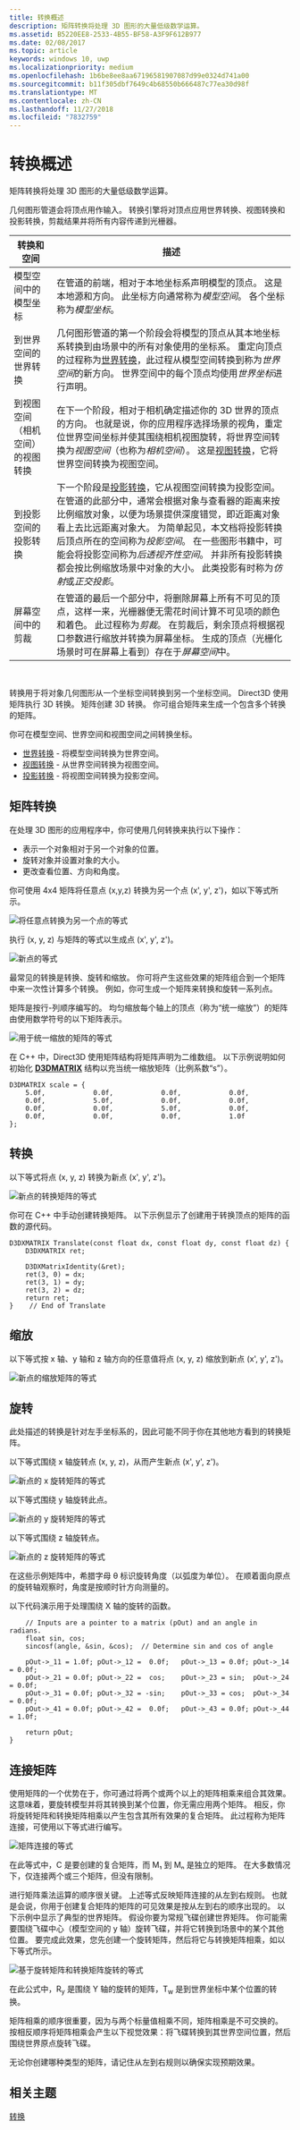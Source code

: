 ```yaml
---
title: 转换概述
description: 矩阵转换将处理 3D 图形的大量低级数学运算。
ms.assetid: B5220EE8-2533-4B55-BF58-A3F9F612B977
ms.date: 02/08/2017
ms.topic: article
keywords: windows 10, uwp
ms.localizationpriority: medium
ms.openlocfilehash: 1b6be8ee8aa67196581907087d99e0324d741a00
ms.sourcegitcommit: b11f305dbf7649c4b68550b666487c77ea30d98f
ms.translationtype: MT
ms.contentlocale: zh-CN
ms.lasthandoff: 11/27/2018
ms.locfileid: "7832759"
---
```

# <a name="transform-overview"></a>转换概述


矩阵转换将处理 3D 图形的大量低级数学运算。

几何图形管道会将顶点用作输入。 转换引擎将对顶点应用世界转换、视图转换和投影转换，剪裁结果并将所有内容传递到光栅器。

| 转换和空间                           | 描述                                                                                                                                                                                                                                                                                                                                                                                                                                                                                                                                                                                                                                                                                                                                       |
|-----------------------------------------------|---------------------------------------------------------------------------------------------------------------------------------------------------------------------------------------------------------------------------------------------------------------------------------------------------------------------------------------------------------------------------------------------------------------------------------------------------------------------------------------------------------------------------------------------------------------------------------------------------------------------------------------------------------------------------------------------------------------------------------------------------|
| 模型空间中的模型坐标              | 在管道的前端，相对于本地坐标系声明模型的顶点。 这是本地源和方向。 此坐标方向通常称为*模型空间*。 各个坐标称为*模型坐标*。                                                                                                                                                                                                                                                                                                                                                                                                                                                                      |
| 到世界空间的世界转换              | 几何图形管道的第一个阶段会将模型的顶点从其本地坐标系转换到由场景中的所有对象使用的坐标系。 重定向顶点的过程称为[世界转换](world-transform.md)，此过程从模型空间转换到称为*世界空间*的新方向。 世界空间中的每个顶点均使用*世界坐标*进行声明。                                                                                                                                                                                                                                                                                                                           |
| 到视图空间（相机空间）的视图转换 | 在下一个阶段，相对于相机确定描述你的 3D 世界的顶点的方向。 也就是说，你的应用程序选择场景的视角，重定位世界空间坐标并使其围绕相机视图旋转，将世界空间转换为*视图空间*（也称为*相机空间*）。 这是[视图转换](view-transform.md)，它将世界空间转换为视图空间。                                                                                                                                                                                                                                                                                                                        |
| 到投影空间的投影转换    | 下一个阶段是[投影转换](projection-transform.md)，它从视图空间转换为投影空间。 在管道的此部分中，通常会根据对象与查看器的距离来按比例缩放对象，以便为场景提供深度错觉，即近距离对象看上去比远距离对象大。 为简单起见，本文档将投影转换后顶点所在的空间称为*投影空间*。 在一些图形书籍中，可能会将投影空间称为*后透视齐性空间*。 并非所有投影转换都会按比例缩放场景中对象的大小。 此类投影有时称为*仿射*或*正交投影*。 |
| 屏幕空间中的剪裁                      | 在管道的最后一个部分中，将删除屏幕上所有不可见的顶点，这样一来，光栅器便无需花时间计算不可见项的颜色和着色。 此过程称为*剪裁*。 在剪裁后，剩余顶点将根据视口参数进行缩放并转换为屏幕坐标。 生成的顶点（光栅化场景时可在屏幕上看到）存在于*屏幕空间*中。                                                                                                                                                                                                                                                    |

 

转换用于将对象几何图形从一个坐标空间转换到另一个坐标空间。 Direct3D 使用矩阵执行 3D 转换。 矩阵创建 3D 转换。 你可组合矩阵来生成一个包含多个转换的矩阵。

你可在模型空间、世界空间和视图空间之间转换坐标。

-   [世界转换](world-transform.md) - 将模型空间转换为世界空间。
-   [视图转换](view-transform.md) - 从世界空间转换为视图空间。
-   [投影转换](projection-transform.md) - 将视图空间转换为投影空间。

## <a name="span-idmatrixtransformsspanspan-idmatrixtransformsspanspan-idmatrixtransformsspanmatrix-transforms"></a><span id="Matrix_Transforms"></span><span id="matrix_transforms"></span><span id="MATRIX_TRANSFORMS"></span>矩阵转换


在处理 3D 图形的应用程序中，你可使用几何转换来执行以下操作：

-   表示一个对象相对于另一个对象的位置。
-   旋转对象并设置对象的大小。
-   更改查看位置、方向和角度。

你可使用 4x4 矩阵将任意点 (x,y,z) 转换为另一个点 (x', y', z')，如以下等式所示。

![将任意点转换为另一个点的等式](images/matmult.png)

执行 (x, y, z) 与矩阵的等式以生成点 (x', y', z')。

![新点的等式](images/matexpnd.png)

最常见的转换是转换、旋转和缩放。 你可将产生这些效果的矩阵组合到一个矩阵中来一次性计算多个转换。 例如，你可生成一个矩阵来转换和旋转一系列点。

矩阵是按行-列顺序编写的。 均匀缩放每个轴上的顶点（称为“统一缩放”）的矩阵由使用数学符号的以下矩阵表示。

![用于统一缩放的矩阵的等式](images/matrix.png)

在 C++ 中，Direct3D 使用矩阵结构将矩阵声明为二维数组。 以下示例说明如何初始化 [**D3DMATRIX**](https://msdn.microsoft.com/library/windows/desktop/bb172573) 结构以充当统一缩放矩阵（比例系数“s”）。

```
D3DMATRIX scale = {
    5.0f,            0.0f,            0.0f,            0.0f,
    0.0f,            5.0f,            0.0f,            0.0f,
    0.0f,            0.0f,            5.0f,            0.0f,
    0.0f,            0.0f,            0.0f,            1.0f
};
```

## <a name="span-idtranslatespanspan-idtranslatespanspan-idtranslatespantranslate"></a><span id="Translate"></span><span id="translate"></span><span id="TRANSLATE"></span>转换


以下等式将点 (x, y, z) 转换为新点 (x', y', z')。

![新点的转换矩阵的等式](images/transl8.png)

你可在 C++ 中手动创建转换矩阵。 以下示例显示了创建用于转换顶点的矩阵的函数的源代码。

```
D3DXMATRIX Translate(const float dx, const float dy, const float dz) {
    D3DXMATRIX ret;

    D3DXMatrixIdentity(&ret);
    ret(3, 0) = dx;
    ret(3, 1) = dy;
    ret(3, 2) = dz;
    return ret;
}    // End of Translate
```

## <a name="span-idscalespanspan-idscalespanspan-idscalespanscale"></a><span id="Scale"></span><span id="scale"></span><span id="SCALE"></span>缩放


以下等式按 x 轴、y 轴和 z 轴方向的任意值将点 (x, y, z) 缩放到新点 (x', y', z')。

![新点的缩放矩阵的等式](images/matscale.png)

## <a name="span-idrotatespanspan-idrotatespanspan-idrotatespanrotate"></a><span id="Rotate"></span><span id="rotate"></span><span id="ROTATE"></span>旋转


此处描述的转换是针对左手坐标系的，因此可能不同于你在其他地方看到的转换矩阵。

以下等式围绕 x 轴旋转点 (x, y, z)，从而产生新点 (x', y', z')。

![新点的 x 旋转矩阵的等式](images/matxrot.png)

以下等式围绕 y 轴旋转此点。

![新点的 y 旋转矩阵的等式](images/matyrot.png)

以下等式围绕 z 轴旋转点。

![新点的 z 旋转矩阵的等式](images/matzrot.png)

在这些示例矩阵中，希腊字母 θ 标识旋转角度（以弧度为单位）。 在顺着面向原点的旋转轴观察时，角度是按顺时针方向测量的。

以下代码演示用于处理围绕 X 轴的旋转的函数。

```
    // Inputs are a pointer to a matrix (pOut) and an angle in radians.
    float sin, cos;
    sincosf(angle, &sin, &cos);  // Determine sin and cos of angle

    pOut->_11 = 1.0f; pOut->_12 =  0.0f;   pOut->_13 = 0.0f; pOut->_14 = 0.0f;
    pOut->_21 = 0.0f; pOut->_22 =  cos;    pOut->_23 = sin;  pOut->_24 = 0.0f;
    pOut->_31 = 0.0f; pOut->_32 = -sin;    pOut->_33 = cos;  pOut->_34 = 0.0f;
    pOut->_41 = 0.0f; pOut->_42 =  0.0f;   pOut->_43 = 0.0f; pOut->_44 = 1.0f;

    return pOut;
}
```

## <a name="span-idconcatenatingmatricesspanspan-idconcatenatingmatricesspanspan-idconcatenatingmatricesspanconcatenating-matrices"></a><span id="Concatenating_Matrices"></span><span id="concatenating_matrices"></span><span id="CONCATENATING_MATRICES"></span>连接矩阵


使用矩阵的一个优势在于，你可通过将两个或两个以上的矩阵相乘来组合其效果。 这意味着，要旋转模型并将其转换到某个位置，你无需应用两个矩阵。 相反，你将旋转矩阵和转换矩阵相乘以产生包含其所有效果的复合矩阵。 此过程称为矩阵连接，可使用以下等式进行编写。

![矩阵连接的等式](images/matrxcat.png)

在此等式中，C 是要创建的复合矩阵，而 M₁ 到 Mₙ 是独立的矩阵。 在大多数情况下，仅连接两个或三个矩阵，但没有限制。

进行矩阵乘法运算的顺序很关键。 上述等式反映矩阵连接的从左到右规则。 也就是会说，你用于创建复合矩阵的矩阵的可见效果是按从左到右的顺序出现的。 以下示例中显示了典型的世界矩阵。 假设你要为常规飞碟创建世界矩阵。 你可能需要围绕飞碟中心（模型空间的 y 轴）旋转飞碟，并将它转换到场景中的某个其他位置。 要完成此效果，您先创建一个旋转矩阵，然后将它与转换矩阵相乘，如以下等式所示。

![基于旋转矩阵和转换矩阵旋转的等式](images/wrldexpl.png)

在此公式中，R<sub>y</sub> 是围绕 Y 轴的旋转的矩阵，T<sub>w</sub> 是到世界坐标中某个位置的转换。

矩阵相乘的顺序很重要，因为与两个标量值相乘不同，矩阵相乘是不可交换的。 按相反顺序将矩阵相乘会产生以下视觉效果：将飞碟转换到其世界空间位置，然后围绕世界原点旋转飞碟。

无论你创建哪种类型的矩阵，请记住从左到右规则以确保实现预期效果。

## <a name="span-idrelated-topicsspanrelated-topics"></a><span id="related-topics"></span>相关主题


[转换](transforms.md)

 

 




